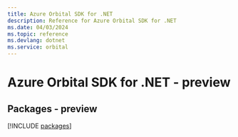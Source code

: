 ```yaml
---
title: Azure Orbital SDK for .NET
description: Reference for Azure Orbital SDK for .NET
ms.date: 04/03/2024
ms.topic: reference
ms.devlang: dotnet
ms.service: orbital
---
```

# Azure Orbital SDK for .NET - preview
## Packages - preview
[!INCLUDE [packages](orbital-index.md)]